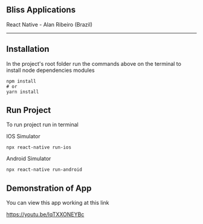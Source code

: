 ## Bliss Applications
React Native - Alan Ribeiro (Brazil)

------------

## Installation 

In the project's root folder run the commands above on the terminal to install node dependencies modules

```
npm install
# or
yarn install
```
## Run Project 

To run project run in terminal 

IOS Simulator
```
npx react-native run-ios
```

Android Simulator
```
npx react-native run-android
```
## Demonstration of App

You can view this app working at this link

https://youtu.be/IqTXXONEYBc


